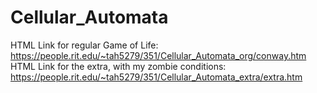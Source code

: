 # Cellular_Automata


HTML Link for regular Game of Life: https://people.rit.edu/~tah5279/351/Cellular_Automata_org/conway.htm
HTML Link for the extra, with my zombie conditions: https://people.rit.edu/~tah5279/351/Cellular_Automata_extra/extra.htm
